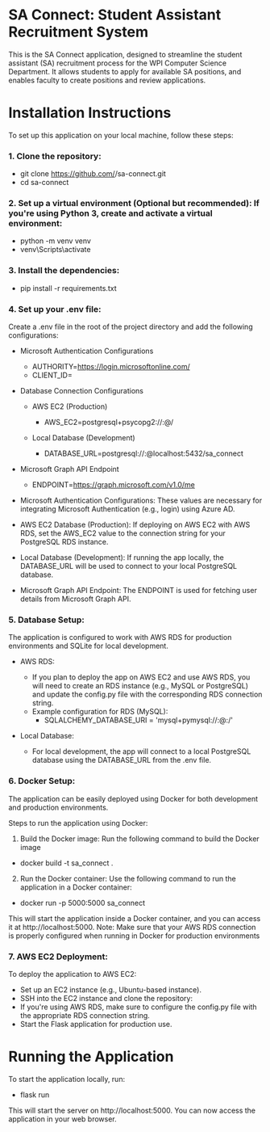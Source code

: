 # SA Connect: Student Assistant Recruitment System
This is the SA Connect application, designed to streamline the student assistant (SA) recruitment process for the WPI Computer Science Department. 
It allows students to apply for available SA positions, and enables faculty to create positions and review applications.

# Installation Instructions
To set up this application on your local machine, follow these steps:

### 1. Clone the repository:
- git clone https://github.com/<your-username>/sa-connect.git
- cd sa-connect

### 2. Set up a virtual environment (Optional but recommended): If you're using Python 3, create and activate a virtual environment:
- python -m venv venv
- venv\Scripts\activate

### 3. Install the dependencies:
- pip install -r requirements.txt

### 4. Set up your .env file:
Create a .env file in the root of the project directory and add the following configurations:

- Microsoft Authentication Configurations
  - AUTHORITY=https://login.microsoftonline.com/<tenant-id>
  - CLIENT_ID=<your-client-id>             

- Database Connection Configurations
  - AWS EC2 (Production)
      - AWS_EC2=postgresql+psycopg2://<username>:<password>@<aws-rds-endpoint>/<database-name>

  - Local Database (Development)
      - DATABASE_URL=postgresql://<username>:<password>@localhost:5432/sa_connect

- Microsoft Graph API Endpoint
  - ENDPOINT=https://graph.microsoft.com/v1.0/me

- Microsoft Authentication Configurations: These values are necessary for integrating Microsoft Authentication (e.g., login) using Azure AD.
- AWS EC2 Database (Production): If deploying on AWS EC2 with AWS RDS, set the AWS_EC2 value to the connection string for your PostgreSQL RDS instance.
- Local Database (Development): If running the app locally, the DATABASE_URL will be used to connect to your local PostgreSQL database.
- Microsoft Graph API Endpoint: The ENDPOINT is used for fetching user details from Microsoft Graph API.

### 5. Database Setup:
The application is configured to work with AWS RDS for production environments and SQLite for local development.

- AWS RDS:
  - If you plan to deploy the app on AWS EC2 and use AWS RDS, you will need to create an RDS instance (e.g., MySQL or PostgreSQL) and update the config.py file with the corresponding RDS connection string.
  - Example configuration for RDS (MySQL):
    - SQLALCHEMY_DATABASE_URI = 'mysql+pymysql://<username>:<password>@<hostname>:<port>/<database>'

- Local Database:
  - For local development, the app will connect to a local PostgreSQL database using the DATABASE_URL from the .env file.

### 6. Docker Setup:
The application can be easily deployed using Docker for both development and production environments.

Steps to run the application using Docker:
1. Build the Docker image: Run the following command to build the Docker image
- docker build -t sa_connect .
2. Run the Docker container: Use the following command to run the application in a Docker container:
- docker run -p 5000:5000 sa_connect

This will start the application inside a Docker container, and you can access it at http://localhost:5000.
Note: Make sure that your AWS RDS connection is properly configured when running in Docker for production environments

### 7. AWS EC2 Deployment:
To deploy the application to AWS EC2:
- Set up an EC2 instance (e.g., Ubuntu-based instance).
- SSH into the EC2 instance and clone the repository:
- If you're using AWS RDS, make sure to configure the config.py file with the appropriate RDS connection string.
- Start the Flask application for production use.

# Running the Application
To start the application locally, run:
- flask run

This will start the server on http://localhost:5000. You can now access the application in your web browser.
